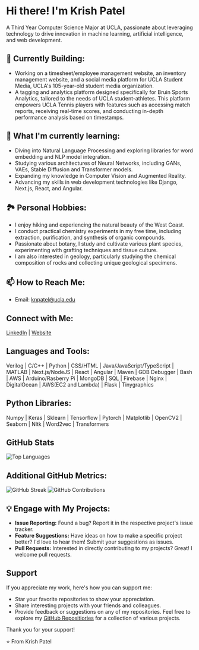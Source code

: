 # Hi there! I'm Krish Patel
A Third Year Computer Science Major at UCLA, passionate about leveraging technology to drive innovation in machine learning, artificial intelligence, and web development.

## 🔭 Currently Building:
- Working on a timesheet/employee management website, an inventory management website, and a social media platform for UCLA Student Media, UCLA's 105-year-old student media organization.
- A tagging and analytics platform designed specifically for Bruin Sports Analytics, tailored to the needs of UCLA student-athletes. This platform empowers UCLA Tennis players with features such as accessing match reports, receiving real-time scores, and conducting in-depth performance analysis based on timestamps.

## 🌱 What I'm currently learning:
- Diving into Natural Language Processing and exploring libraries for word embedding and NLP model integration.
- Studying various architectures of Neural Networks, including GANs, VAEs, Stable Diffusion and Transformer models.
- Expanding my knowledge in Computer Vision and Augmented Reality.
- Advancing my skills in web development technologies like Django, Next.js, React, and Angular.


## 🏞️ Personal Hobbies:
- I enjoy hiking and experiencing the natural beauty of the West Coast.
- I conduct practical chemistry experiments in my free time, including extraction, purification, and synthesis of organic compounds.
- Passionate about botany, I study and cultivate various plant species, experimenting with grafting techniques and tissue culture.
- I am also interested in geology, particularly studying the chemical composition of rocks and collecting unique geological specimens.

## 📫 How to Reach Me:
- Email: knpatel@ucla.edu

## Connect with Me:
[LinkedIn](https://www.linkedin.com/in/krishpatel2/) | [Website](https://krish1925.github.io/)

## Languages and Tools:
Verilog | C/C++ | Python | CSS/HTML | Java/JavaScript/TypeScript | MATLAB | Next.js/NodeJS | React | Angular | Maven | GDB Debugger | Bash | AWS | Arduino/Rasberry Pi | MongoDB | SQL | Firebase  | Nginx | DigitalOcean | AWS(EC2 and Lambda) | Flask | Tinygraphics

## Python Libraries:
Numpy | Keras | Sklearn | Tensorflow | Pytorch | Matplotlib | OpenCV2 | Seaborn | Nltk | Word2vec | Transformers

## GitHub Stats
![Top Languages](https://github-readme-stats.vercel.app/api/top-langs/?username=krish1925&layout=compact)

## Additional GitHub Metrics:
![GitHub Streak](https://github-readme-streak-stats.herokuapp.com/?user=krish1925)
![GitHub Contributions](https://github-readme-stats.vercel.app/api?username=krish1925&show_icons=true)


## 💡 Engage with My Projects:
- **Issue Reporting:** Found a bug? Report it in the respective project's issue tracker.
- **Feature Suggestions:** Have ideas on how to make a specific project better? I'd love to hear them! Submit your suggestions as issues.
- **Pull Requests:** Interested in directly contributing to my projects? Great! I welcome pull requests.

## Support
If you appreciate my work, here's how you can support me:
- Star your favorite repositories to show your appreciation.
- Share interesting projects with your friends and colleagues.
- Provide feedback or suggestions on any of my repositories.
Feel free to explore my [GitHub Repositiories]([https://github.com/krish1925](https://github.com/krish1925?tab=repositories)) for a collection of various projects.

Thank you for your support! 

⭐️ From Krish Patel
